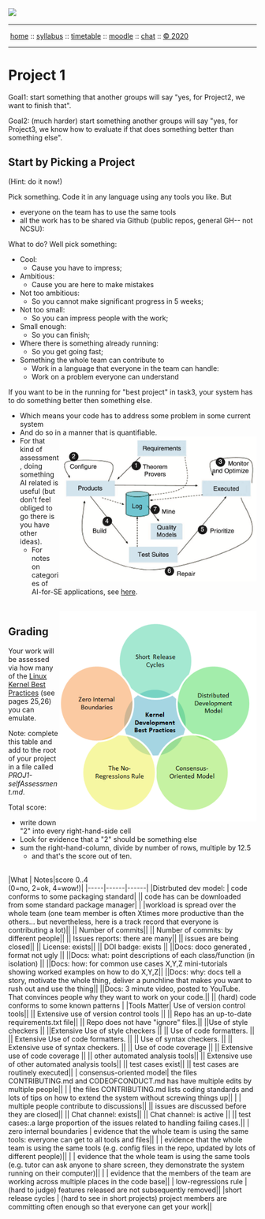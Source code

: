 <a name=top>
<a href="http://tiny.cc/seng20"><img  width=700
  src="https://raw.githubusercontent.com/txt/se20/master/etc/img/teamBanner.png"></a>
<hr>
<p>
&nbsp;<a href="https://tiny.cc/seng20">home</a> ::
<a href="https://github.com/txt/se20/blob/master/docs/syllabus.md#top">syllabus</a> ::
<a href="https://github.com/txt/se20/blob/master/docs/syllabus.md#timetable">timetable</a> ::
<a href="https://moodle-courses2021.wolfware.ncsu.edu/course/view.php?id=3873">moodle</a> ::
<a href="http://seng20.slack.com">chat</a>  ::
<a href="https://github.com/txt/se20/blob/master/LICENSE.md#top">&copy; 2020</a>  
<br>
<hr>

# Project 1

Goal1: start something that another groups will say
"yes, for Project2, we want to finish that".

Goal2: (much harder) start something  another groups will say
"yes, for Project3, we know how to evaluate if that does something
better than something else".

## Start by Picking  a Project

(Hint: do it now!)

Pick something. Code it in any language using any tools you like. But

- everyone on the team has to use the same tools
- all the work has to be shared via Github (public repos, general GH-- not NCSU):

What to do? Well pick something:

- Cool: 
  - Cause you have to impress;
- Ambitious:
  -  Cause you are here to make mistakes
- Not too ambitious:
  - So you cannot make significant progress in 5 weeks;
- Not too small: 
  - So you can  impress people with the work;
- Small enough:
  - So you can finish;
- Where there is something already running:
  - So you get going fast;
- Something the whole team can contribute to
  - Work in  a language that everyone in the team can handle:
  - Work on a problem everyone can understand

If you want to be in the running for "best project" in task3, your system has to do something better then something else.

- Which means your code has to address some problem in some current system
- And do so in a manner that is quantifiable.
- <a href="../etc/img/aiall.png"><img src="../etc/img/ai.png" align=right width=400></a>
 For that kind of assessment, doing something AI related is useful (but don't feel obliged to go there is you
  have other ideas).
  - For notes on categories of AI-for-SE applications, see 
    <a href="../etc/img/aiall.png">here</a>.

<br clear=all>

<img src="../etc/img/rules.png" align=right width=400>

## Grading

Your work will be assessed via how many of the 
<a href="https://go.pardot.com/l/6342/2017-10-24/3xr3f2/6342/188781/Publication_LinuxKernelReport_2017.pdf">Linux Kernel Best Practices</a>
 (see pages 25,26)
you can emulate.


Note: complete this table and add to the root of your project in a file called _PROJ1-selfAssessment.md_.


Total score: 
- write down "2" into every right-hand-side cell
- Look for evidence that a "2" should be something else
- sum the right-hand-column, divide by number of rows, multiple by 12.5
  - and that's the score out of ten.

<br clear=all>
|What | Notes|score 0..4<br>(0=no, 2=ok, 4=wow!)|
|-----|------|------|
|Distrbuted dev model: | code conforms to some packaging standard|
|| code has can be downloaded from some standard package manager|
| |workload is spread over the whole team (one team member is often Xtimes more productive than the others... but nevertheless, here is a track record that everyone is contributing a lot)||
|| Number of commits||
|| Number of commits: by different people||
|| Issues reports: there are many||
||  issues are being  closed||
|| License: exists||
|| DOI badge: exists ||
||Docs: doco generated , format not ugly ||
||Docs: what: point descriptions of each class/function (in isolation) ||
||Docs: how: for common use cases X,Y,Z mini-tutorials showing worked examples on how to do X,Y,Z||
||Docs: why: docs tell a story, motivate the whole thing, deliver a punchline that makes you want to rush out and use the thing||
||Docs: 3 minute video, posted to YouTube. That convinces people why they want to work on your code.||
|| (hard) code conforms to some known patterns |
|Tools Matter| Use of version control tools||
|| Extensive use of version control tools ||
|| Repo has an up-to-date requirements.txt file||
|| Repo does not have "ignore" files.||
||Use of  style checkers ||
||Extensive Use of  style checkers ||
|| Use of code  formatters. ||
|| Extensive Use of code  formatters. ||
|| Use of syntax checkers. ||
|| Extensive use of syntax checkers. ||
|| Use of code coverage ||
|| Extensive use of code coverage ||
|| other automated analysis tools||
|| Extensive use of  other automated analysis tools||
|| test cases exist||
|| test cases are routinely executed||
| consensus-oriented model| the files CONTRIBUTING.md and CODEOFCONDUCT.md has have multiple edits by multiple people||
| | the files CONTRIBUTING.md lists coding standards and lots of tips on how to extend the system without screwing things up||
| | multiple people contribute to discussions||
|| issues are discussed before they are closed||
|| Chat channel: exists||
|| Chat channel: is active ||
|| test cases:.a large proportion of the issues related to handling failing cases.||
| zero internal boundaries | evidence that the whole team is using the same tools: everyone can get to all tools and files||
| | evidence that the whole team is using the same tools (e.g. config files in the repo, updated by lots of different people)||
| | evidence that the whole team is using the same tools (e.g. tutor can ask anyone to share screen, they demonstrate the system running on their computer)||
| | evidence that the members of the team are working across multiple places in the code base||
| low-regressions rule | (hard to judge) features released are not subsequently removed||
|short release cycles | (hard to see in short projects) project members are committing often enough so that everyone can get your work||



